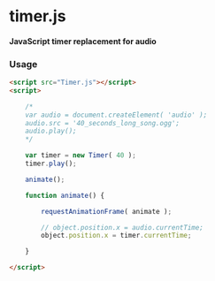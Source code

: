 timer.js
========

#### JavaScript timer replacement for audio ####

### Usage ###

```html
<script src="Timer.js"></script>
<script>

	/*
	var audio = document.createElement( 'audio' );
	audio.src = '40_seconds_long_song.ogg';
	audio.play();
	*/

	var timer = new Timer( 40 );
	timer.play();

	animate();

	function animate() {

		requestAnimationFrame( animate );

		// object.position.x = audio.currentTime;
		object.position.x = timer.currentTime;

	}

</script>
```
